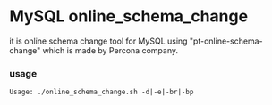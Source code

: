 # MySQL online_schema_change
it is online schema change tool for MySQL using "pt-online-schema-change" which is made by Percona company. 

### usage
```
Usage: ./online_schema_change.sh -d|-e|-br|-bp
```
